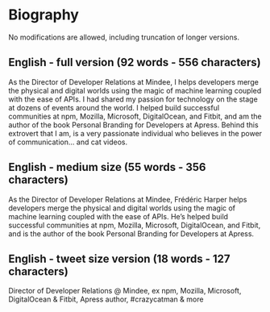 # Biography

No modifications are allowed, including truncation of longer versions.

## English - full version (92 words - 556 characters)

As the Director of Developer Relations at Mindee, I helps developers merge the physical and digital worlds using the magic of machine learning coupled with the ease of APIs. I had shared my passion for technology on the stage at dozens of events around the world. I helped build successful communities at npm, Mozilla, Microsoft, DigitalOcean, and Fitbit, and am the author of the book Personal Branding for Developers at Apress. Behind this extrovert that I am, is a very passionate individual who believes in the power of communication... and cat videos.

## English - medium size (55 words - 356 characters)

As the Director of Developer Relations at Mindee, Frédéric Harper helps developers merge the physical and digital worlds using the magic of machine learning coupled with the ease of APIs. He’s helped build successful communities at npm, Mozilla, Microsoft, DigitalOcean, and Fitbit, and is the author of the book Personal Branding for Developers at Apress.

## English - tweet size version (18 words - 127 characters)

Director of Developer Relations @ Mindee, ex npm, Mozilla, Microsoft, DigitalOcean & Fitbit, Apress author, #crazycatman & more
